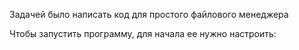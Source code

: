 Задачей было написать код для простого файлового менеджера


Чтобы запустить программу, для начала ее нужно настроить:
